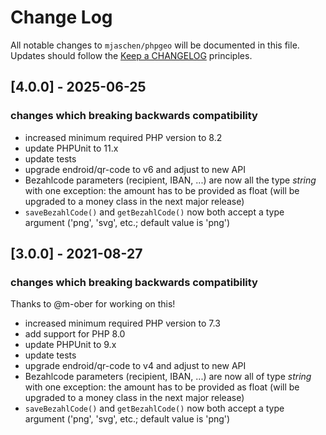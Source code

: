 # Change Log

All notable changes to `mjaschen/phpgeo` will be documented in this file.
Updates should follow the [Keep a CHANGELOG](http://keepachangelog.com/) principles.

## [4.0.0] - 2025-06-25

### changes which breaking backwards compatibility

- increased minimum required PHP version to 8.2
- update PHPUnit to 11.x
- update tests
- upgrade endroid/qr-code to v6 and adjust to new API
- Bezahlcode parameters (recipient, IBAN, ...) are now all the type *string* with one exception: the amount has to be provided as float (will be upgraded to a money class in the next major release)
- `saveBezahlCode()` and `getBezahlCode()` now both accept a type argument ('png', 'svg', etc.; default value is 'png')

## [3.0.0] - 2021-08-27

### changes which breaking backwards compatibility

Thanks to @m-ober for working on this!

- increased minimum required PHP version to 7.3
- add support for PHP 8.0
- update PHPUnit to 9.x
- update tests
- upgrade endroid/qr-code to v4 and adjust to new API
- Bezahlcode parameters (recipient, IBAN, ...) are now all of type *string* with one exception: the amount has to be provided as float (will be upgraded to a money class in the next major release)
- `saveBezahlCode()` and `getBezahlCode()` now both accept a type argument ('png', 'svg', etc.; default value is 'png')
